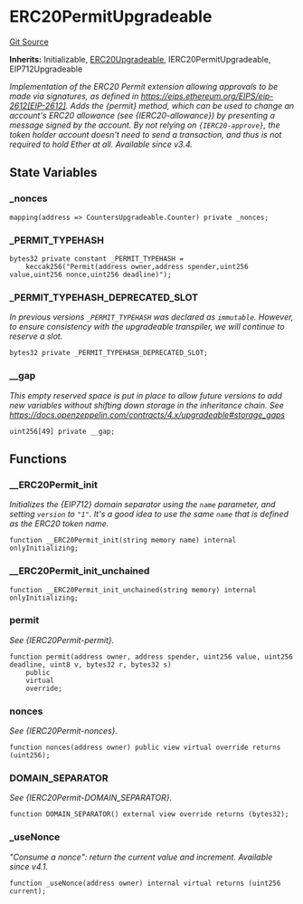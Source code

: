 # ERC20PermitUpgradeable
[Git Source](https://github.com/RiskProtocol/core-protocol/blob/d528418042db61177ce53f6ee7a0a539f1f5bd77/contracts/lib/ERC20/extensions/ERC20PermitUpgradeable.sol)

**Inherits:**
Initializable, [ERC20Upgradeable](/contracts/lib/ERC20/ERC20Upgradeable.sol/contract.ERC20Upgradeable.md), IERC20PermitUpgradeable, EIP712Upgradeable

*Implementation of the ERC20 Permit extension allowing approvals to be made via signatures, as defined in
https://eips.ethereum.org/EIPS/eip-2612[EIP-2612].
Adds the {permit} method, which can be used to change an account's ERC20 allowance (see {IERC20-allowance}) by
presenting a message signed by the account. By not relying on `{IERC20-approve}`, the token holder account doesn't
need to send a transaction, and thus is not required to hold Ether at all.
_Available since v3.4._*


## State Variables
### _nonces

```solidity
mapping(address => CountersUpgradeable.Counter) private _nonces;
```


### _PERMIT_TYPEHASH

```solidity
bytes32 private constant _PERMIT_TYPEHASH =
    keccak256("Permit(address owner,address spender,uint256 value,uint256 nonce,uint256 deadline)");
```


### _PERMIT_TYPEHASH_DEPRECATED_SLOT
*In previous versions `_PERMIT_TYPEHASH` was declared as `immutable`.
However, to ensure consistency with the upgradeable transpiler, we will continue
to reserve a slot.*


```solidity
bytes32 private _PERMIT_TYPEHASH_DEPRECATED_SLOT;
```


### __gap
*This empty reserved space is put in place to allow future versions to add new
variables without shifting down storage in the inheritance chain.
See https://docs.openzeppelin.com/contracts/4.x/upgradeable#storage_gaps*


```solidity
uint256[49] private __gap;
```


## Functions
### __ERC20Permit_init

*Initializes the {EIP712} domain separator using the `name` parameter, and setting `version` to `"1"`.
It's a good idea to use the same `name` that is defined as the ERC20 token name.*


```solidity
function __ERC20Permit_init(string memory name) internal onlyInitializing;
```

### __ERC20Permit_init_unchained


```solidity
function __ERC20Permit_init_unchained(string memory) internal onlyInitializing;
```

### permit

*See {IERC20Permit-permit}.*


```solidity
function permit(address owner, address spender, uint256 value, uint256 deadline, uint8 v, bytes32 r, bytes32 s)
    public
    virtual
    override;
```

### nonces

*See {IERC20Permit-nonces}.*


```solidity
function nonces(address owner) public view virtual override returns (uint256);
```

### DOMAIN_SEPARATOR

*See {IERC20Permit-DOMAIN_SEPARATOR}.*


```solidity
function DOMAIN_SEPARATOR() external view override returns (bytes32);
```

### _useNonce

*"Consume a nonce": return the current value and increment.
_Available since v4.1._*


```solidity
function _useNonce(address owner) internal virtual returns (uint256 current);
```

